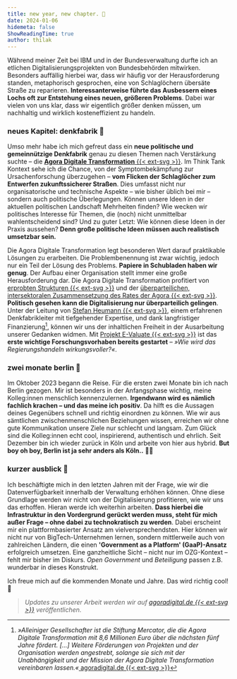 ```yaml
---
title: new year, new chapter. 🎈️ 
date: 2024-01-06
hidemeta: false
ShowReadingTime: true
author: thilak
---
```

Während meiner Zeit bei IBM und in der Bundesverwaltung durfte ich an etlichen Digitalisierungsprojekten von Bundesbehörden mitwirken. Besonders auffällig hierbei war, dass wir häufig vor der Herausforderung standen, metaphorisch gesprochen, eine von Schlaglöchern übersäte Straße zu reparieren. **Interessanterweise führte das Ausbessern eines Lochs oft zur Entstehung eines neuen, größeren Problems**. Dabei war vielen von uns klar, dass wir eigentlich größer denken müssen, um nachhaltig und wirklich kosteneffizient zu handeln. 

### neues Kapitel: denkfabrik 🧠
Umso mehr habe ich mich gefreut dass ein **neue politische und gemeinnützige Denkfabrik** genau zu diesen Themen nach Verstärkung suchte – die [**Agora Digitale Transformation** {{< ext-svg >}}](https://www.agoradigital.de/). Im Think Tank Kontext sehe ich die Chance, von der Symptombekämpfung zur Ursachenforschung überzugehen – **vom Flicken der Schlaglöcher zum Entwerfen zukunftssicherer Straßen**. Dies umfasst nicht nur organisatorische und technische Aspekte – wie bisher üblich bei mir – sondern auch politische Überlegungen. Können unsere Ideen in der aktuellen politischen Landschaft Mehrheiten finden? Wie wecken wir politisches Interesse für Themen, die (noch) nicht unmittelbar wahlentscheidend sind? Und zu guter Letzt: Wie können diese Ideen in der Praxis aussehen? **Denn große politische Ideen müssen auch realistisch umsetzbar sein.** 

Die Agora Digitale Transformation legt besonderen Wert darauf praktikable Lösungen zu erarbeiten. Die Problembenennung ist zwar wichtig, jedoch nur ein Teil der Lösung des Problems. **Papiere in Schubladen haben wir genug**. Der Aufbau einer Organisation stellt immer eine große Herausforderung dar. Die Agora Digitale Transformation profitiert von [erprobten Strukturen {{< ext-svg >}}](https://www.agora-energiewende.de/ueber-uns/raete-der-agora) und der [überparteilichen, intersektoralen Zusammensetzung des Rates der Agora {{< ext-svg >}}](https://www.agoradigital.de/about#rat). **Politisch gesehen kann die Digitalisierung nur überparteilich gelingen**. Unter der Leitung von [Stefan Heumann {{< ext-svg >}}](https://www.agoradigital.de/about#stefan-heumann), einem erfahrenen Denkfabrikleiter mit tiefgehender Expertise, und dank langfristiger Finanzierung[^1], können wir uns der inhaltlichen Freiheit in der Ausarbeitung unserer Gedanken widmen. Mit [Projekt E-Valuate {{< ext-svg >}}](https://www.agoradigital.de/projekte/e-valuate) ist das **erste wichtige Forschungsvorhaben bereits gestartet** – *»Wie wird das Regierungshandeln wirkungsvoller?«*. 

### zwei monate berlin 🐻️ 
Im Oktober 2023 begann die Reise. Für die ersten zwei Monate bin ich nach Berlin gezogen. Mir ist besonders in der Anfangsphase wichtig, meine Kolleg:innen menschlich kennenzulernen. **Irgendwann wird es nämlich fachlich krachen – und das meine ich positiv**. Da hilft es die Aussagen deines Gegenübers schnell und richtig einordnen zu können. Wie wir aus sämtlichen zwischenmenschlichen Beziehungen wissen, erreichen wir ohne gute Kommunikation unsere Ziele nur schlecht und langsam. Zum Glück sind die Kolleg:innen echt cool, inspirierend, authentisch und ehrlich. Seit Dezember bin ich wieder zurück in Köln und arbeite von hier aus hybrid. **But boy oh boy, Berlin ist ja sehr anders als Köln..** 😵‍💫

### kurzer ausblick 🔮 
Ich beschäftigte mich in den letzten Jahren mit der Frage, wie wir die Datenverfügbarkeit innerhalb der Verwaltung erhöhen können. Ohne diese Grundlage werden wir nicht von der Digitalisierung profitieren, wie wir uns das erhoffen. Hieran werde ich weiterhin arbeiten. **Dass hierbei die Infrastruktur in den Vordergrund gerückt werden muss, steht für mich außer Frage – ohne dabei zu technokratisch zu werden**. Dabei erscheint mir ein plattformbasierter Ansatz am vielversprechendsten. Hier können wir nicht nur von BigTech-Unternehmen lernen, sondern mittlerweile auch von zahlreichen Ländern, die einen **'Government as a Platform' (GaaP)-Ansatz** erfolgreich umsetzen. Eine ganzheitliche Sicht – nicht nur im OZG-Kontext – fehlt mir bisher im Diskurs. *Open Government* und *Beteiligung* passen z.B. wunderbar in dieses Konstrukt. 

Ich freue mich auf die kommenden Monate und Jahre. Das wird richtig cool! 🎉
>*Updates zu unserer Arbeit werden wir auf [agoradigital.de {{< ext-svg >}}](https://agoradigital.de) veröffentlichen.* 


[^1]: *»Alleiniger Gesellschafter ist die Stiftung Mercator, die die Agora Digitale Transformation mit 8,6 Millionen Euro über die nächsten fünf Jahre fördert. [...] Weitere Förderungen von Projekten und der Organisation werden angestrebt, solange sie sich mit der Unabhängigkeit und der Mission der Agora Digitale Transformation vereinbaren lassen.«*[ agoradigital.de {{< ext-svg >}}](https://www.agoradigital.de/about)